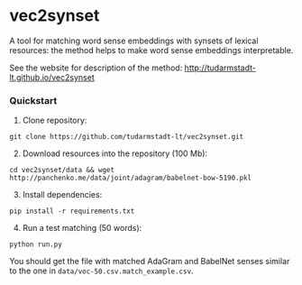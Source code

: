 # vec2synset

A tool for matching word sense embeddings with synsets of lexical resources: the method helps to make word sense embeddings interpretable. 

See the website for description of the method: http://tudarmstadt-lt.github.io/vec2synset

### Quickstart 

1. Clone repository: 

  ```
  git clone https://github.com/tudarmstadt-lt/vec2synset.git
  ```

2. Download resources into the repository (100 Mb):

  ```
  cd vec2synset/data && wget http://panchenko.me/data/joint/adagram/babelnet-bow-5190.pkl
  ```

3. Install dependencies:

  ```
  pip install -r requirements.txt
  ```
  
4. Run a test matching (50 words):
 
```
python run.py
```
 
You should get the file with matched AdaGram and BabelNet senses similar to the one in ```data/voc-50.csv.match_example.csv```.

